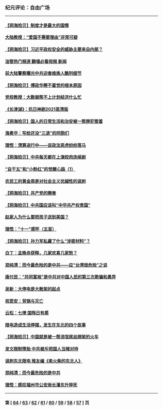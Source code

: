 ### 纪元评论：自由广场
---
#### [【网海拾贝】制度才是最大的国情](../../pages/nsc993/n13292455.md?10100330) 
#### [大陆教授：“爱国不需要理由”非常可疑](../../pages/nsc993/n13292404.md?10100330) 
#### [【网海拾贝】习近平政权安全的威胁主要来自内部？](../../pages/nsc993/n13290496.md?10100330) 
#### [油管热门频道 翻墙必看视频 新闻](ok?10100330)
#### [前大陆警察曝光中共迫害维族人酷刑细节](../../pages/nsc993/n13290422.md?10100330) 
#### [【网海拾贝】傅政华睡不着觉的根本原因](../../pages/nsc993/n13287736.md?10100330) 
#### [党校教授：大数据帮不上计划经济什么忙](../../pages/nsc993/n13287648.md?10100330) 
#### [《长津湖》：抗日神剧2021高清版](../../pages/nsc993/n13284959.md?10100330) 
#### [【网海拾贝】国人的日常生活和治安被一帮罪犯管着](../../pages/nsc993/n13285024.md?10100330) 
#### [海奥华：写给还没“三退”的同胞们](../../pages/nsc993/n13284718.md?10100330) 
#### [理悟：清算进行中——说政法恶虎纷纷落马](../../pages/nsc993/n13284707.md?10100330) 
#### [【网海拾贝】中共每天都在上演绞肉连续剧](../../pages/nsc993/n13282662.md?10100330) 
#### [“自干五”和“小粉红”的觉醒心路（1）](../../pages/nsc993/n13282577.md?10100330) 
#### [农民工的黄金周是对社会主义优越性的讽刺](../../pages/nsc993/n13279129.md?10100330) 
#### [【网海拾贝】共产党的圈套](../../pages/nsc993/n13279355.md?10100330) 
#### [【网海拾贝】中共国应该叫“中华共产权贵国”](../../pages/nsc993/n13277732.md?10100330) 
#### [赵家人为什么要把孩子送到美国？](../../pages/nsc993/n13277707.md?10100330) 
#### [理悟：“十一”感怀（五首）](../../pages/nsc993/n13277203.md?10100330) 
#### [【网海拾贝】孙力军私藏了什么“涉密材料”？](../../pages/nsc993/n13276325.md?10100330) 
#### [白丁：孟晚舟获释，几家欢喜几家愁？](../../pages/nsc993/n13276158.md?10100330) 
#### [郑纯清：而今最危险的是中共——应“台湾很危险”之说](../../pages/nsc993/n13276137.md?10100330) 
#### [唐付民：“共同富裕”是中共对中国人民的第三次欺骗和愚弄](../../pages/nsc993/n13276091.md?10100330) 
#### [吴新：大停电是大散架的起点](../../pages/nsc993/n13276065.md?10100330) 
#### [祝君安：背锅与灭亡](../../pages/nsc993/n13276014.md?10100330) 
#### [云松：七律 国殇日有感](../../pages/nsc993/n13276007.md?10100330) 
#### [限电造成生活停摆，发生在东北的四个故事](../../pages/nsc993/n13275888.md?10100330) 
#### [【网海拾贝】中国就是被一帮流氓屌丝绑架的火车](../../pages/nsc993/n13274121.md?10100330) 
#### [发文限制堕胎 中共被斥把国人当猪对待](../../pages/nsc993/n13273979.md?10100330) 
#### [讽刺东北限电 推友编《卖火柴的东北人》](../../pages/nsc993/n13273892.md?10100330) 
#### [郑纯清：而今最危险的是中共](../../pages/nsc993/n13272870.md?10100330) 
#### [理悟：感叹福州市公安局长潘东升猝死](../../pages/nsc993/n13272713.md?10100330) 

---
#### 第 [ [64](./64.md?10100330) / [63](./63.md?10100330) / [62](./62.md?10100330) / [61](./61.md?10100330) / [60](./60.md?10100330) / [59](./59.md?10100330) / [58](./58.md?10100330) / [57](./57.md?10100330) ] 页
